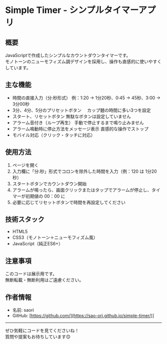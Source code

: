 # Simple Timer - シンプルタイマーアプリ

## 概要
JavaScriptで作成したシンプルなカウントダウンタイマーです。  
モノトーンのニューモフィズム調デザインを採用し、操作も直感的に使いやすくしています。

## 主な機能
- 時間の直接入力（分:秒形式）
  例：1:20 → 1分20秒、0:45 → 45秒、3:00 → 3分00秒  
- 3分、4分、5分のプリセットボタン
　カップ麺の時間に多い3つを設定
- スタート、リセットボタン
  無駄なボタンは設定していません
- アラーム音付き（ループ再生）
  手動で停止するまで鳴り止みません
- アラーム鳴動時に停止方法をメッセージ表示
  直感的な操作でストップ
- モバイル対応（クリック・タッチに対応）  

## 使用方法
1. ページを開く
2. 入力欄に「分:秒」形式でコロンを除外した時間を入力（例：120 は 1分20秒）
3. スタートボタンでカウントダウン開始
4. アラームが鳴ったら、画面クリックまたはタップでアラームが停止し、タイマーが初期値の 00：00 に
5. 必要に応じてリセットボタンで時間を再設定してください


## 技術スタック
- HTML5
- CSS3（モノトーン＋ニューモフィズム風）
- JavaScript（純正ES6+）

## 注意事項
このコードは展示用です。  
無断転載・無断利用はご遠慮ください。

## 作者情報
- 名前: saori
- GitHub: [https://github.com/](https://sao-ori.github.io/simple-timer/)]

---

ぜひ気軽にコードを見てくださいね！  
質問や提案もお待ちしています😊

